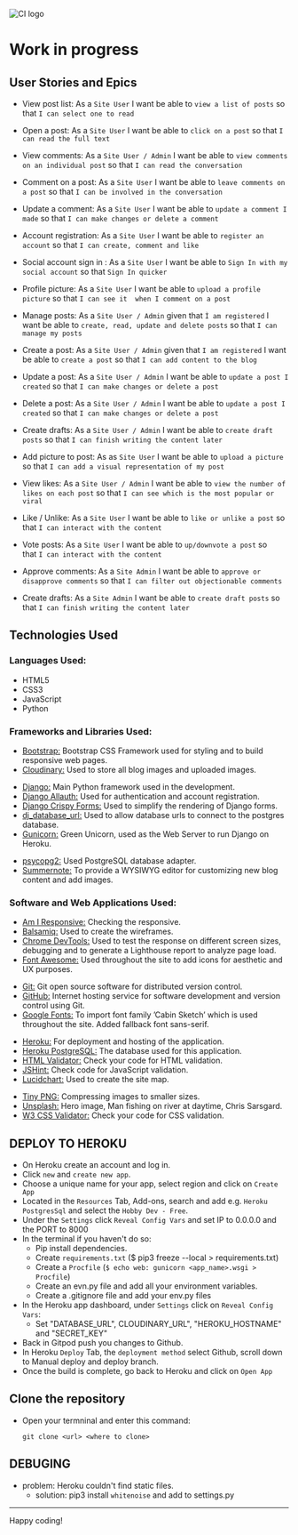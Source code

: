 ![CI logo](https://codeinstitute.s3.amazonaws.com/fullstack/ci_logo_small.png)

# Work in progress

## User Stories and Epics

- View post list: As a `Site User` I want be able to `view a list of posts` so that `I can select one to read`
- Open a post: As a `Site User` I want be able to `click on a post` so that `I can read the full text`

- View comments: As a `Site User / Admin` I want be able to `view comments on an individual post` so that `I can read the conversation`
- Comment on a post: As a `Site User` I want be able to `leave comments on a post` so that `I can be involved in the conversation`
- Update a comment: As a `Site User` I want be able to `update a comment I made` so that `I can make changes or delete a comment`

- Account registration: As a `Site User` I want be able to `register an account` so that `I can create, comment and like`
- Social account sign in : As a `Site User` I want be able to `Sign In with my social account` so that `Sign In quicker`
- Profile picture: As a `Site User` I want be able to `upload a profile picture` so that `I can see it  when I comment on a post`
- Manage posts: As a `Site User / Admin` given that `Ì am registered` I want be able to `create, read, update and delete posts` so that `I can manage my posts`

- Create a post: As a `Site User / Admin` given that `I am registered` I want be able to `create a post` so that `I can add content to the blog`
- Update a post: As a `Site User / Admin` I want be able to `update a post I created` so that `I can make changes or delete a post`
- Delete a post: As a `Site User / Admin` I want be able to `update a post I created` so that `I can make changes or delete a post` 
- Create drafts: As a `Site User / Admin` I want be able to `create draft posts` so that `I can finish writing the content later`
- Add picture to post: As as `Site User` I want be able to `upload a picture` so that `I can add a visual representation of my post`

- View likes: As a `Site User / Admin` I want be able to `view the number of likes on each post` so that `I can see which is the most popular or viral`
- Like / Unlike: As a `Site User` I want be able to `like or unlike a post` so that `I can interact with the content`
- Vote posts: As a `Site User` I want be able to `up/downvote a post` so that `I can interact with the content`

- Approve comments: As a `Site Admin` I want be able to `approve or disapprove comments` so that `I can filter out objectionable comments`
- Create drafts: As a `Site Admin` I want be able to `create draft posts` so that `I can finish writing the content later`

## Technologies Used

### Languages Used:

- HTML5
- CSS3
- JavaScript
- Python

### Frameworks and Libraries Used:

- [Bootstrap:](https://getbootstrap.com/) Bootstrap CSS Framework used for styling and to build responsive web pages.
- [Cloudinary:](https://cloudinary.com/) Used to store all blog images and uploaded images.
<!-- - [Coverage:](https://coverage.readthedocs.io/en/latest/index.html) Used for measuring code coverage of Python test files. -->
- [Django:](https://www.djangoproject.com/) Main Python framework used in the development.
- [Django Allauth:](https://django-allauth.readthedocs.io/en/latest/index.html) Used for authentication and account registration.
- [Django Crispy Forms:](https://django-crispy-forms.readthedocs.io/en/latest/) Used to simplify the rendering of Django forms.
- [dj_database_url:](https://pypi.org/project/dj-database-url/) Used to allow database urls to connect to the postgres database.
- [Gunicorn:](https://gunicorn.org/) Green Unicorn, used as the Web Server to run Django on Heroku.
<!-- - [Jest:](https://jestjs.io/) A delightful JavaScript Testing Framework, used for automated tests. -->
- [psycopg2:](https://pypi.org/project/psycopg2/) Used PostgreSQL database adapter.
- [Summernote:](https://github.com/summernote/django-summernote) To provide a WYSIWYG editor for customizing new blog content and add images.

### Software and Web Applications Used:

- [Am I Responsive:](http://ami.responsivedesign.is) Checking the responsive.
- [Balsamiq:](https://balsamiq.com/) Used to create the wireframes.
- [Chrome DevTools:](https://developer.chrome.com/docs/devtools/) Used to test the response on different screen sizes, debugging and to generate a Lighthouse report to analyze page load.
- [Font Awesome:](https://fontawesome.com/) Used throughout the site to add icons for aesthetic and UX purposes.
<!-- - [Gauger:](https://gauger.io/fonticon/) To create the favicon, create beautiful favicon with ease. -->
- [Git:](https://git-scm.com/) Git open source software for distributed version control.
- [GitHub:](https://github.com/) Internet hosting service for software development and version control using Git.
- [Google Fonts:](https://fonts.google.com/) To import font family ’Cabin Sketch’ which is used throughout the site. Added fallback font sans-serif.
<!-- - [Google Maps:](https://mapsplatform.google.com/) Google Maps Embed API used in footer section -->
- [Heroku:](https://www.heroku.com/) For deployment and hosting of the application.
- [Heroku PostgreSQL:](https://www.heroku.com/postgres) The database used for this application.
- [HTML Validator:](https://validator.w3.org/) Check your code for HTML validation.
- [JSHint:](https://jshint.com/) Check code for JavaScript validation.
- [Lucidchart:](https://www.lucidchart.com/pages/) Used to create the site map.
<!-- - [Materialize Colors:](https://materializecss.com/color.html) Used to create the main colour palette. -->
<!-- - [SVG Backgrounds:](https://svgbackgrounds.com/) Scalable Vector Graphic used in the featurette section. Should the background image fail there is a fallback background colour set so the page still functions. -->
<!-- - [SVG Wave Generator:](https://softr.io/tools/svg-wave-generator/) Used to generate a gradient SVG wave used in the hero section. -->
- [Tiny PNG:](https://tinypng.com/) Compressing images to smaller sizes.
- [Unsplash:](https://unsplash.com/photos/NtkCemIfaiU) Hero image, Man fishing on river at daytime, Chris Sarsgard.
- [W3 CSS Validator:](https://jigsaw.w3.org/css-validator/) Check your code for CSS validation.
<!-- - [Writer:](https://writer.com/grammar-checker/) Free Grammar Check. -->

## DEPLOY TO HEROKU

- On Heroku create an account and log in.
- Click `new` and `create new app`.
- Choose a unique name for your app, select region and click on `Create App`
- Located in the `Resources` Tab, Add-ons, search and add  e.g. `Heroku PostgresSql` and select the `Hobby Dev - Free`.
- Under the `Settings` click `Reveal Config Vars` and set IP to 0.0.0.0 and the PORT to 8000
- In the terminal if you haven't do so:
  - Pip install dependencies.
  - Create `requirements.txt` ($ pip3 freeze --local > requirements.txt)
  - Create a `Procfile` (`$ echo web: gunicorn <app_name>.wsgi > Procfile`)
  - Create an evn.py file and add all your environment variables.
  - Create a .gitignore file and add your env.py files
- In the Heroku app dashboard, under `Settings` click on `Reveal Config Vars`:
  - Set "DATABASE_URL", CLOUDINARY_URL", "HEROKU_HOSTNAME" and "SECRET_KEY"
- Back in Gitpod push you changes to Github.
- In Heroku `Deploy` Tab, the `deployment method` select Github,
  scroll down to Manual deploy and deploy branch.
- Once the build is complete, go back to Heroku and click on `Open App`

## Clone the repository

- Open your termninal and enter this command:

      git clone <url> <where to clone>

## DEBUGING

- problem: Heroku couldn't find static files.
  - solution: pip3 install `whitenoise` and add to settings.py

---

Happy coding!
